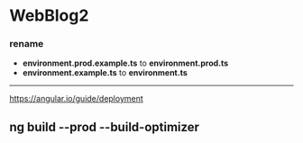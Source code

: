 # WebBlog2


### rename 

- **environment.prod.example.ts** to **environment.prod.ts**
- **environment.example.ts** to **environment.ts** 

----

https://angular.io/guide/deployment


ng build --prod --build-optimizer
----


